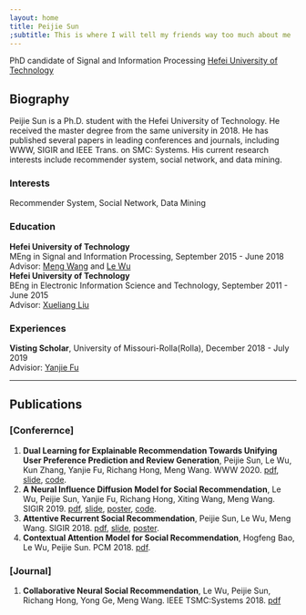 ```yaml
---
layout: home
title: Peijie Sun
;subtitle: This is where I will tell my friends way too much about me
---
```

PhD candidate of Signal and Information Processing
[Hefei University of Technology](http://www.hfut.edu.cn)

## Biography
Peijie Sun is a Ph.D. student with the Hefei University of Technology. He received the master degree from the same university in 2018. He has published several papers in leading conferences and journals, including WWW, SIGIR and IEEE Trans. on SMC: Systems. His current research interests include recommender system, social network, and data mining.

### Interests
Recommender System, Social Network, Data Mining

### Education
**Hefei University of Technology**  
MEng in Signal and Information Processing, September 2015 - June 2018  
Advisor: [Meng Wang](https://sites.google.com/view/meng-wang/home) and [Le Wu](http://ci.hfut.edu.cn/wl_10577/list.htm)  
**Hefei University of Technology**  
BEng in Electronic Information Science and Technology, September 2011 - June 2015  
Advisor: [Xueliang Liu](https://scholar.google.com/citations?user=-BFEdeMAAAAJ&hl=en)   

### Experiences
**Visting Scholar**, University of Missouri-Rolla(Rolla), December 2018 - July 2019  
Advisior: [Yanjie Fu](https://www.yanjiefu.com)

------

## Publications

### [Conferernce]  
1. **Dual Learning for Explainable Recommendation Towards Unifying User Preference Prediction and Review Generation**, Peijie Sun, Le Wu, Kun Zhang, Yanjie Fu, Richang Hong, Meng Wang. WWW 2020. 
[pdf](https://app.box.com/file/744297048679?s=7kj6k40r0ik0jmb2r97qkhnwt1tjsv0j), 
[slide](https://app.box.com/s/ljpn0zb3gvs4wpmyzfhd86gmubseyjuq), 
[code](https://github.com/www772/www2020_paper_772).  
2. **A Neural Influence Diffusion Model for Social Recommendation**, Le Wu, Peijie Sun, Yanjie Fu, Richang Hong, Xiting Wang, Meng Wang. SIGIR 2019. 
[pdf](https://app.box.com/s/svgrucstfa5y6ng9xybunbmrpddxdt79), 
[slide](https://app.box.com/s/60ybnf0brv68s5vcz651a0p40frxtxyp), 
[poster](https://app.box.com/s/49rmh3xh0t2o1jad17sgneyegji3yo2q), 
[code](https://github.com/PeiJieSun/diffnet).  
3. **Attentive Recurrent Social Recommendation**, Peijie Sun, Le Wu, Meng Wang. SIGIR 2018. 
[pdf](https://app.box.com/s/gboxhz7kcjmi0w7zc451cqqoleaanpcl), 
[slide](https://app.box.com/s/r26esy90svl17bfpgg09b68kntlo6h3q), 
[poster](https://app.box.com/s/t7hzalnvpxyl3p3gi9v21a2gon0o73h5).  
4. **Contextual Attention Model for Social Recommendation**, Hogfeng Bao, Le Wu, Peijie Sun. PCM 2018. 
[pdf](https://link.springer.com/chapter/10.1007/978-3-030-00767-6_58).  


### [Journal]
1. **Collaborative Neural Social Recommendation**, Le Wu, Peijie Sun, Richang Hong, Yong Ge, Meng Wang. IEEE TSMC:Systems 2018. 
[pdf](https://app.box.com/s/fwdol6a06ndx0ynvczuq2nx07p3htthu)  
